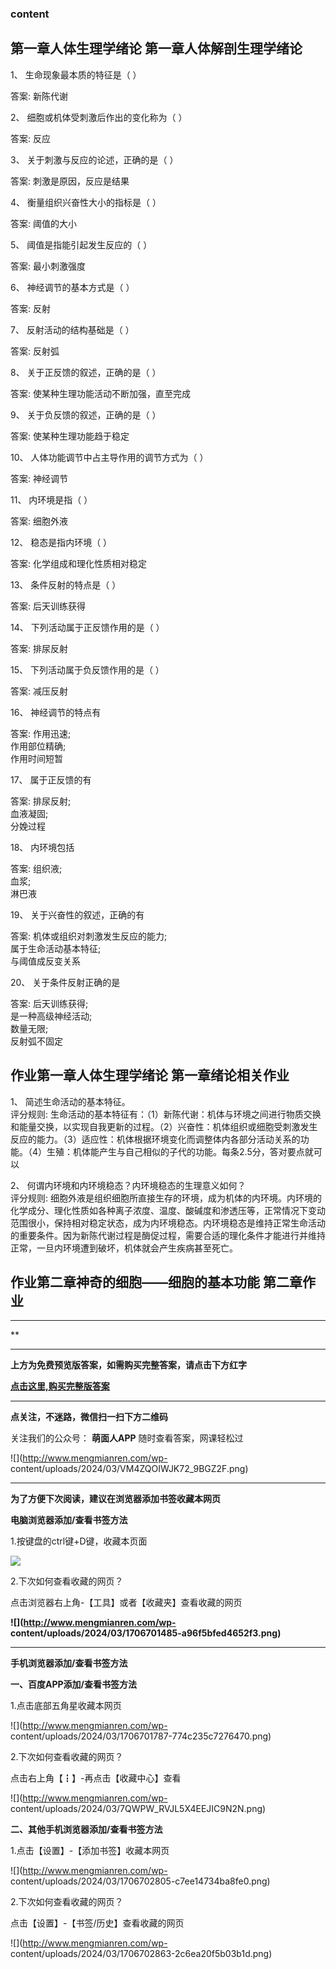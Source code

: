 ### content

## 第一章人体生理学绪论 第一章人体解剖生理学绪论

1、 生命现象最本质的特征是（ ）

答案: 新陈代谢  

2、 细胞或机体受刺激后作出的变化称为（ ）

答案: 反应

3、 关于刺激与反应的论述，正确的是（ ）

答案: 刺激是原因，反应是结果

4、 衡量组织兴奋性大小的指标是（ ）

答案: 阈值的大小

5、 阈值是指能引起发生反应的（ ）

答案: 最小刺激强度

6、 神经调节的基本方式是（ ）

答案: 反射

7、 反射活动的结构基础是（ ）

答案: 反射弧

8、 关于正反馈的叙述，正确的是（ ）

答案: 使某种生理功能活动不断加强，直至完成

9、 关于负反馈的叙述，正确的是（ ）

答案: 使某种生理功能趋于稳定

10、 人体功能调节中占主导作用的调节方式为（ ）

答案: 神经调节

11、 内环境是指（ ）

答案: 细胞外液

12、 稳态是指内环境（ ）

答案: 化学组成和理化性质相对稳定

13、 条件反射的特点是（ ）

答案: 后天训练获得

14、 下列活动属于正反馈作用的是（ ）

答案: 排尿反射

15、 下列活动属于负反馈作用的是（ ）

答案: 减压反射

16、 神经调节的特点有

答案: 作用迅速;  
作用部位精确;  
作用时间短暂

17、 属于正反馈的有

答案: 排尿反射;  
血液凝固;  
分娩过程

18、 内环境包括

答案: 组织液;  
血浆;  
淋巴液

19、 关于兴奋性的叙述，正确的有

答案: 机体或组织对刺激发生反应的能力;  
属于生命活动基本特征;  
与阈值成反变关系

20、 关于条件反射正确的是

答案: 后天训练获得;  
是一种高级神经活动;  
数量无限;  
反射弧不固定

## 作业第一章人体生理学绪论 第一章绪论相关作业

1、 简述生命活动的基本特征。  
评分规则:
生命活动的基本特征有：（1）新陈代谢：机体与环境之间进行物质交换和能量交换，以实现自我更新的过程。（2）兴奋性：机体组织或细胞受刺激发生反应的能力。（3）适应性：机体根据环境变化而调整体内各部分活动关系的功能。（4）生殖：机体能产生与自己相似的子代的功能。每条2.5分，答对要点就可以

2、 何谓内环境和内环境稳态？内环境稳态的生理意义如何？  
评分规则:
细胞外液是组织细胞所直接生存的环境，成为机体的内环境。内环境的化学成分、理化性质如各种离子浓度、温度、酸碱度和渗透压等，正常情况下变动范围很小，保持相对稳定状态，成为内环境稳态。内环境稳态是维持正常生命活动的重要条件。因为新陈代谢过程是酶促过程，需要合适的理化条件才能进行并维持正常，一旦内环境遭到破坏，机体就会产生疾病甚至死亡。

## 作业第二章神奇的细胞——细胞的基本功能 第二章作业

* * *

**

* * *

**上方为免费预览版答案，如需购买完整答案，请点击下方红字**

[**点击这里,购买完整版答案**](http://mooc.mengmianren.com/mooc/328742.html)

* * *

**点关注，不迷路，微信扫一扫下方二维码**

关注我们的公众号： **萌面人APP** 随时查看答案，网课轻松过

![](http://www.mengmianren.com/wp-
content/uploads/2024/03/VM4ZQOIWJK72_9BGZ2F.png)

* * *

**为了方便下次阅读，建议在浏览器添加书签收藏本网页**

**电脑浏览器添加/查看书签方法**

1.按键盘的ctrl键+D键，收藏本页面

![](http://www.mengmianren.com/wp-content/uploads/2024/03/AF9T_JKKHAJN.png)

2.下次如何查看收藏的网页？

点击浏览器右上角-【工具】或者【收藏夹】查看收藏的网页

**![](http://www.mengmianren.com/wp-
content/uploads/2024/03/1706701485-a96f5bfed4652f3.png)**

* * *

**手机浏览器添加/查看书签方法**

**一、百度APP添加/查看书签方法**

1.点击底部五角星收藏本网页

![](http://www.mengmianren.com/wp-
content/uploads/2024/03/1706701787-774c235c7276470.png)

2.下次如何查看收藏的网页？

点击右上角【┇】-再点击【收藏中心】查看

![](http://www.mengmianren.com/wp-
content/uploads/2024/03/7QWPW_RVJL5X4EEJIC9N2N.png)

**二、其他手机浏览器添加/查看书签方法**

1.点击【设置】-【添加书签】收藏本网页

![](http://www.mengmianren.com/wp-
content/uploads/2024/03/1706702805-c7ee14734ba8fe0.png)

2.下次如何查看收藏的网页？

点击【设置】-【书签/历史】查看收藏的网页

![](http://www.mengmianren.com/wp-
content/uploads/2024/03/1706702863-2c6ea20f5b03b1d.png)

